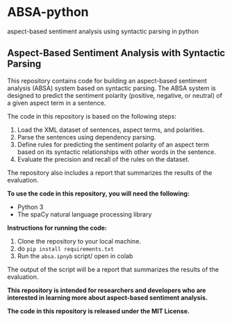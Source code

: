 # ABSA-python
aspect-based sentiment analysis using syntactic parsing in python


## Aspect-Based Sentiment Analysis with Syntactic Parsing

This repository contains code for building an aspect-based sentiment analysis (ABSA) system based on syntactic parsing. The ABSA system is designed to predict the sentiment polarity (positive, negative, or neutral) of a given aspect term in a sentence.

The code in this repository is based on the following steps:

1. Load the XML dataset of sentences, aspect terms, and polarities.
2. Parse the sentences using dependency parsing.
3. Define rules for predicting the sentiment polarity of an aspect term based on its syntactic relationships with other words in the sentence.
4. Evaluate the precision and recall of the rules on the dataset.

The repository also includes a report that summarizes the results of the evaluation.

**To use the code in this repository, you will need the following:**

* Python 3
* The spaCy natural language processing library

**Instructions for running the code:**

1. Clone the repository to your local machine.
2. do `pip install requirements.txt`
3. Run the `absa.ipnyb` script/ open in colab

The output of the script will be a report that summarizes the results of the evaluation.

**This repository is intended for researchers and developers who are interested in learning more about aspect-based sentiment analysis.**

**The code in this repository is released under the MIT License.**
